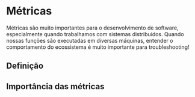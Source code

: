 # Métricas

Métricas são muito importantes para o desenvolvimento de software, especialmente quando trabalhamos com
sistemas distribuídos. Quando nossas funções são executadas em diversas máquinas, entender o comportamento
do ecossistema é muito importante para troubleshooting!

## Definição

## Importância das métricas